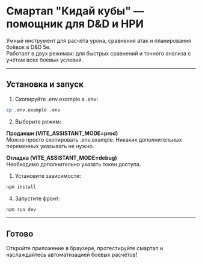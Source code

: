 # Смартап "Кидай кубы" — помощник для D&D и НРИ

Умный инструмент для расчёта урона, сравнения атак и планирования боёвок в D&D 5e.  
Работает в двух режимах: для быстрых сравнений и точного анализа с учётом всех боевых условий.

---

## Установка и запуск

1. Скопируйте .env.example в .env:

```bash  
cp .env.example .env
```
2. Выберите режим:

**Продакшн (VITE_ASSISTANT_MODE=prod)**  
Можно просто скопировать .env.example. Никаких дополнительных переменных указывать не нужно.

**Отладка (VITE_ASSISTANT_MODE=debug)**  
Необходимо дополнительно указать токен доступа. 

1. Установите зависимости:

```bash  
npm install
```
4. Запустите фронт:

```bash  
npm run dev
```

---

## Готово

Откройте приложение в браузере, протестируйте смартап и наслаждайтесь автоматизацией боевых расчётов!
